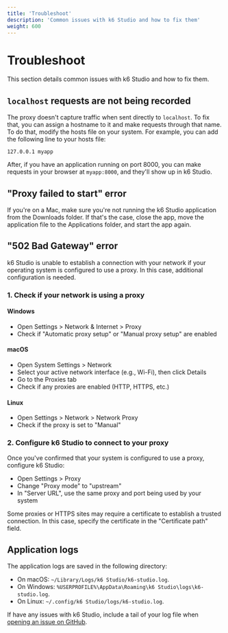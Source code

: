 ```yaml
---
title: 'Troubleshoot'
description: 'Common issues with k6 Studio and how to fix them'
weight: 600
---
```


# Troubleshoot

This section details common issues with k6 Studio and how to fix them.

## `localhost` requests are not being recorded

The proxy doesn't capture traffic when sent directly to `localhost`. To fix that, you can assign a hostname to it and make requests through that name. To do that, modify the hosts file on your system. For example, you can add the following line to your hosts file:

```
127.0.0.1 myapp
```

After, if you have an application running on port 8000, you can make requests in your browser at `myapp:8000`, and they'll show up in k6 Studio.

## "Proxy failed to start" error

If you're on a Mac, make sure you're not running the k6 Studio application from the Downloads folder. If that's the case, close the app, move the application file to the Applications folder, and start the app again.

## "502 Bad Gateway" error

k6 Studio is unable to establish a connection with your network if your operating system is configured to use a proxy. In this case, additional configuration is needed.

### 1. Check if your network is using a proxy

#### Windows

- Open Settings > Network & Internet > Proxy
- Check if "Automatic proxy setup" or "Manual proxy setup" are enabled

#### macOS

- Open System Settings > Network
- Select your active network interface (e.g., Wi-Fi), then click Details
- Go to the Proxies tab
- Check if any proxies are enabled (HTTP, HTTPS, etc.)

#### Linux

- Open Settings > Network > Network Proxy
- Check if the proxy is set to "Manual"

### 2. Configure k6 Studio to connect to your proxy

Once you've confirmed that your system is configured to use a proxy, configure k6 Studio:

- Open Settings > Proxy
- Change "Proxy mode" to "upstream"
- In "Server URL", use the same proxy and port being used by your system

Some proxies or HTTPS sites may require a certificate to establish a trusted connection. In this case, specify the certificate in the "Certificate path" field.

## Application logs

The application logs are saved in the following directory:

- On macOS: `~/Library/Logs/k6 Studio/k6-studio.log`.
- On Windows: `%USERPROFILE%\AppData\Roaming\k6 Studio\logs\k6-studio.log`.
- On Linux: `~/.config/k6 Studio/logs/k6-studio.log`.

If have any issues with k6 Studio, include a tail of your log file when [opening an issue on GitHub](https://github.com/grafana/k6-studio).
